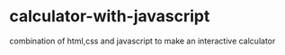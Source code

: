 # calculator-with-javascript
combination of html,css and javascript to make an interactive calculator
